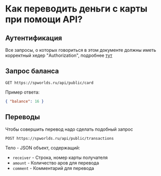 # Как переводить деньги с карты при помощи API?

## Аутентификация

Все запросы, о которых говориться в этом документе должны иметь корректный хедер "Authorization", подробнее [тут](AUTHORIZATION.md)

## Запрос баланса

```
GET https://spworlds.ru/api/public/card
```

Пример ответа:

```json
{ "balance": 16 }
```

## Переводы

Чтобы совершить перевод надо сделать подобный запрос

```
POST https://spworlds.ru/api/public/transactions
```

Тело - JSON объект, содержащий:

- `receiver` - Строка, номер карты получателя
- `amount` - Количество аров для перевода
- `comment` - Комментарий для перевода
